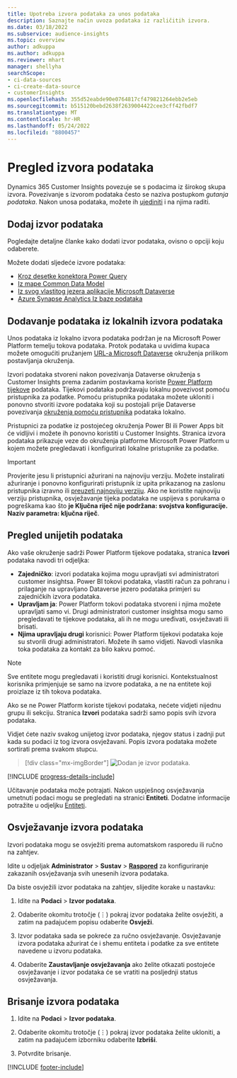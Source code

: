 ```yaml
---
title: Upotreba izvora podataka za unos podataka
description: Saznajte način uvoza podataka iz različitih izvora.
ms.date: 03/18/2022
ms.subservice: audience-insights
ms.topic: overview
author: adkuppa
ms.author: adkuppa
ms.reviewer: mhart
manager: shellyha
searchScope:
- ci-data-sources
- ci-create-data-source
- customerInsights
ms.openlocfilehash: 355d52eabde90e0764817cf479821264ebb2e5eb
ms.sourcegitcommit: b515120bebd2638f2639004422cee3cff42fbdf7
ms.translationtype: MT
ms.contentlocale: hr-HR
ms.lasthandoff: 05/24/2022
ms.locfileid: "8800457"
---
```

# <a name="data-sources-overview"></a>Pregled izvora podataka



Dynamics 365 Customer Insights povezuje se s podacima iz širokog skupa izvora. Povezivanje s izvorom podataka često se naziva postupkom *gutanja podataka*. Nakon unosa podataka, možete ih [ujediniti](data-unification.md) i na njima raditi.

## <a name="add-a-data-source"></a>Dodaj izvor podataka

Pogledajte detaljne članke kako dodati izvor podataka, ovisno o opciji koju odaberete.

Možete dodati sljedeće izvore podataka:

- [Kroz desetke konektora Power Query](connect-power-query.md)
- [Iz mape Common Data Model](connect-common-data-model.md)
- [Iz svog vlastitog jezera aplikacije Microsoft Dataverse](connect-dataverse-managed-lake.md)
- [Azure Synapse Analytics Iz baze podataka](connect-synapse.md)

## <a name="add-data-from-on-premises-data-sources"></a>Dodavanje podataka iz lokalnih izvora podataka

Unos podataka iz lokalno izvora podataka podržan je na Microsoft Power Platform temelju tokova podataka. Protok podataka u uvidima kupaca možete omogućiti pružanjem [URL-a Microsoft Dataverse](create-environment.md) okruženja prilikom postavljanja okruženja.

Izvori podataka stvoreni nakon povezivanja Dataverse okruženja s Customer Insights prema zadanim postavkama koriste [Power Platform tijekove](/power-query/dataflows/overview-dataflows-across-power-platform-dynamics-365) podataka. Tijekovi podataka podržavaju lokalnu povezivost pomoću pristupnika za podatke. Pomoću pristupnika podataka možete ukloniti i ponovno stvoriti izvore podataka koji su postojali prije Dataverse povezivanja [okruženja pomoću pristupnika](/data-integration/gateway/service-gateway-app) podataka lokalno.

Pristupnici za podatke iz postojećeg okruženja Power BI ili Power Apps bit će vidljivi i možete ih ponovno koristiti u Customer Insights. Stranica izvora podataka prikazuje veze do okruženja platforme Microsoft Power Platform u kojem možete pregledavati i konfigurirati lokalne pristupnike za podatke.

> [!IMPORTANT]
> Provjerite jesu li pristupnici ažurirani na najnoviju verziju. Možete instalirati ažuriranje i ponovno konfigurirati pristupnik iz upita prikazanog na zaslonu pristupnika izravno ili [preuzeti najnoviju verziju](https://powerapps.microsoft.com/downloads/). Ako ne koristite najnoviju verziju pristupnika, osvježavanje tijeka podataka ne uspijeva s porukama o pogreškama kao što **je Ključna riječ nije podržana: svojstva konfiguracije. Naziv parametra: ključna riječ**.

## <a name="review-ingested-data"></a>Pregled unijetih podataka
Ako vaše okruženje sadrži Power Platform tijekove podataka, stranica **Izvori** podataka navodi tri odjeljka: 
- **Zajedničko**: izvori podataka kojima mogu upravljati svi administratori customer insightsa. Power BI tokovi podataka, vlastiti račun za pohranu i prilaganje na upravljano Dataverse jezero podataka primjeri su zajedničkih izvora podataka.
- **Upravljam ja**: Power Platform tokovi podataka stvoreni i njima možete upravljati samo vi. Drugi administratori customer insightsa mogu samo pregledavati te tijekove podataka, ali ih ne mogu uređivati, osvježavati ili brisati.
- **Njima upravljaju drugi** korisnici: Power Platform tijekovi podataka koje su stvorili drugi administratori. Možete ih samo vidjeti. Navodi vlasnika toka podataka za kontakt za bilo kakvu pomoć.
> [!NOTE]
> Sve entitete mogu pregledavati i koristiti drugi korisnici. Kontekstualnost korisnika primjenjuje se samo na izvore podataka, a ne na entitete koji proizlaze iz tih tokova podataka.

Ako se ne Power Platform koriste tijekovi podataka, nećete vidjeti nijednu grupu ili sekciju. Stranica **Izvori** podataka sadrži samo popis svih izvora podataka.

Vidjet ćete naziv svakog unijetog izvor podataka, njegov status i zadnji put kada su podaci iz tog izvora osvježavani. Popis izvora podataka možete sortirati prema svakom stupcu.

> [!div class="mx-imgBorder"]
> ![Dodan je izvor podataka.](media/configure-data-datasource-added.png "Dodan je izvor podataka")

[!INCLUDE [progress-details-include](includes/progress-details-pane.md)]

Učitavanje podataka može potrajati. Nakon uspješnog osvježavanja umetnuti podaci mogu se pregledati na stranici **Entiteti**. Dodatne informacije potražite u odjeljku [Entiteti](entities.md).

## <a name="refresh-a-data-source"></a>Osvježavanje izvora podataka

Izvori podataka mogu se osvježiti prema automatskom rasporedu ili ručno na zahtjev. 

Idite u odjeljak **Administrator** > **Sustav** > [**Raspored**](system.md#schedule-tab) za konfiguriranje zakazanih osvježavanja svih unesenih izvora podataka.

Da biste osvježili izvor podataka na zahtjev, slijedite korake u nastavku:

1. Idite na **Podaci** > **Izvor podataka**.

2. Odaberite okomitu trotočje (&vellip;) pokraj izvor podataka želite osvježiti, a zatim na padajućem popisu odaberite **Osvježi**.

3. Izvor podataka sada se pokreće za ručno osvježavanje. Osvježavanje izvora podataka ažurirat će i shemu entiteta i podatke za sve entitete navedene u izvoru podataka.

4. Odaberite **Zaustavljanje osvježavanja** ako želite otkazati postojeće osvježavanje i izvor podataka će se vratiti na posljednji status osvježavanja.

## <a name="delete-a-data-source"></a>Brisanje izvora podataka

1. Idite na **Podaci** > **Izvor podataka**.

2. Odaberite okomitu trotočje (&vellip;) pokraj izvor podataka želite ukloniti, a zatim na padajućem izborniku odaberite **Izbriši**.

3. Potvrdite brisanje.


[!INCLUDE [footer-include](includes/footer-banner.md)]
